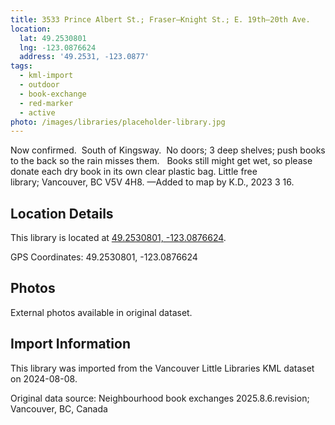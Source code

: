 ```yaml
---
title: 3533 Prince Albert St.; Fraser—Knight St.; E. 19th—20th Ave.
location:
  lat: 49.2530801
  lng: -123.0876624
  address: '49.2531, -123.0877'
tags:
  - kml-import
  - outdoor
  - book-exchange
  - red-marker
  - active
photo: /images/libraries/placeholder-library.jpg
---
```

Now confirmed.  South of Kingsway. 
 No doors; 3 deep shelves; push books to the back so the rain misses them.  
Books still might get wet, so please donate each dry book in its own clear plastic bag.
Little free library; Vancouver, BC V5V 4H8.
—Added to map by K.D., 2023 3 16. 

## Location Details

This library is located at [49.2530801, -123.0876624](https://www.google.com/maps?q=49.2530801,-123.0876624).

GPS Coordinates: 49.2530801, -123.0876624

## Photos

External photos available in original dataset.

## Import Information

This library was imported from the Vancouver Little Libraries KML dataset on 2024-08-08.

Original data source: Neighbourhood book exchanges 2025.8.6.revision; Vancouver, BC, Canada
